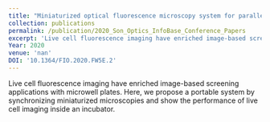 ```yaml
---
title: "Miniaturized optical fluorescence microscopy system for parallel in situ imaging"
collection: publications
permalink: /publication/2020_Son_Optics_InfoBase_Conference_Papers
excerpt: 'Live cell fluorescence imaging have enriched image-based screening applications with microwell plates. Here, we propose a portable system by synchronizing miniaturized microscopies and show the performance of live cell imaging inside an incubator.'
Year: 2020
venue: 'nan'
DOI: '10.1364/FIO.2020.FW5E.2'
---
```

Live cell fluorescence imaging have enriched image-based screening applications with microwell plates. Here, we propose a portable system by synchronizing miniaturized microscopies and show the performance of live cell imaging inside an incubator.
